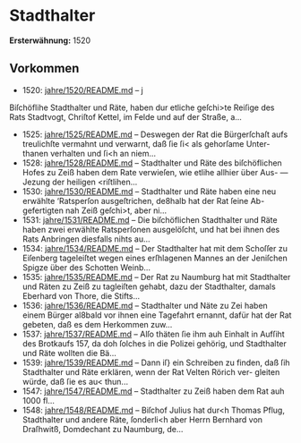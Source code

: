 # Stadthalter

**Ersterwähnung:** 1520

## Vorkommen
- 1520: [jahre/1520/README.md](../jahre/1520/README.md) – j

Biſchöflihe Stadthalter und Räte, haben dur etliche
geſchi>te Reiſige des Rats Stadtvogt, Chriſtof Kettel, im
Felde und auf der Straße, a...
- 1525: [jahre/1525/README.md](../jahre/1525/README.md) – Deswegen der Rat die Bürgerſchaſt aufs treulichſte
vermahnt und verwarnt, daß ſie ſi< als gehorſame Unter-
thanen verhalten und ſi<h an niem...
- 1528: [jahre/1528/README.md](../jahre/1528/README.md) – Stadthalter und Räte des biſchöflichen Hofes zu Zeiß
haben dem Rate verwieſen, wie etlihe allhier über Aus-
— Jezung der heiligen <riſtlihen...
- 1530: [jahre/1530/README.md](../jahre/1530/README.md) – Stadthalter und Räte haben eine neu erwählte
‘Ratsperſon ausgeſtrichen, de8halb hat der Rat ſeine Ab-
gefertigten nah Zeiß geſchi>t, aber ni...
- 1531: [jahre/1531/README.md](../jahre/1531/README.md) – Die biſchöflichen Stadthalter und Räte haben zwei
erwählte Ratsperſonen ausgelöſcht, und hat bei ihnen des
Rats Anbringen diesfalls nihts au...
- 1534: [jahre/1534/README.md](../jahre/1534/README.md) – Der Stadthalter hat mit dem Schoſſer zu Eiſenberg
tageleiſtet wegen eines erſhlagenen Mannes an der
Jeniſchen Spigze über des Schotten Weinb...
- 1535: [jahre/1535/README.md](../jahre/1535/README.md) – Der Rat zu Naumburg hat mit Stadthalter und
Räten zu Zeiß zu tagleiſten gehabt, dazu der Stadthalter,
damals Eberhard von Thore, die Stifts\...
- 1536: [jahre/1536/README.md](../jahre/1536/README.md) – Stadthalter und Näte zu Zei haben einem Bürger
al8bald vor ihnen eine Tagefahrt ernannt, dafür hat der
Rat gebeten, daß es dem Herkommen zuw...
- 1537: [jahre/1537/README.md](../jahre/1537/README.md) – Alſo thäten ſie ihm auh
Einhalt in Aufſiht des Brotkaufs 157, da doh ſolches
in die Polizei gehörig, und Stadthalter und Räte
wollten die Bä...
- 1539: [jahre/1539/README.md](../jahre/1539/README.md) – Dann iſ} ein Schreiben zu finden, daß ſih Stadthalter
und Räte erklären, wenn der Rat Velten Rörich ver-
gleiten würde, daß ſie es au< thun...
- 1547: [jahre/1547/README.md](../jahre/1547/README.md) – Stadthalter zu Zeiß haben dem Rat auh 1000 fl...
- 1548: [jahre/1548/README.md](../jahre/1548/README.md) – Biſchof Julius hat dur<h Thomas Pflug, Stadthalter
und andere Räte, ſonderli<h aber Herrn Bernhard von
Draſhwitß, Domdechant zu Naumburg, de...
